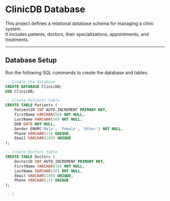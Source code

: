 # ClinicDB Database

This project defines a relational database schema for managing a clinic system.  
It includes patients, doctors, their specializations, appointments, and treatments.

---

## Database Setup

Run the following SQL commands to create the database and tables:

```sql
-- Create the database
CREATE DATABASE ClinicDB;
USE ClinicDB;

-- Create Patients table
CREATE TABLE Patients (
    PatientID INT AUTO_INCREMENT PRIMARY KEY,
    FirstName VARCHAR(50) NOT NULL,
    LastName VARCHAR(50) NOT NULL,
    DOB DATE NOT NULL,
    Gender ENUM('Male', 'Female', 'Other') NOT NULL,
    Phone VARCHAR(15) UNIQUE,
    Email VARCHAR(100) UNIQUE
);

-- Create Doctors table
CREATE TABLE Doctors (
    DoctorID INT AUTO_INCREMENT PRIMARY KEY,
    FirstName VARCHAR(50) NOT NULL,
    LastName VARCHAR(50) NOT NULL,
    Email VARCHAR(100) UNIQUE,
    Phone VARCHAR(15) UNIQUE
);

-- C
